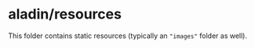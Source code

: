 # aladin/resources

This folder contains static resources (typically an `"images"` folder as well).
